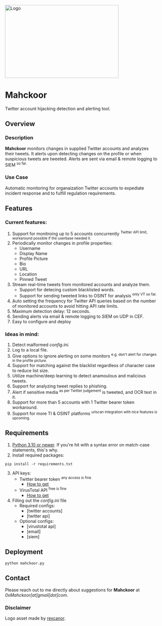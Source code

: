 <picture>
  <source media="(prefers-color-scheme: dark)" srcset="/media/logo-dark.png" width="342" height="240">
  <source media="(prefers-color-scheme: light)" srcset="/media/logo-white.png" width="373" height="240">
  <img alt="Logo" src="/media/mahckoor-white.png" width="373" height="240">
</picture>  

# Mahckoor
Twitter account hijacking detection and alerting tool.
## Overview
### Description
**Mahckoor** monitors changes in supplied Twitter accounts and analyzes their tweets. It alerts upon detecting changes on the profile or when suspicious tweets are tweeted. Alerts are sent via email & remote logging to SIEM <sup>so far.</sup>
### Use Case
Automatic monitoring for organaization Twitter accounts to expediate incident response and to fulfill regulation requirements.
## Features
### Current features:
1. Support for monitroing up to 5 accounts concurrently <sup>Twitter API limit, workaround possible if the userbase needed it.</sup>
2. Periodically monitor changes in profile properties:
   - Username
   - Display Name
   - Profile Picture
   - Bio
   - URL
   - Location
   - Pinned Tweet
3. Stream real-time tweets from monitored accounts and analyze them.
   - Support for detecing custom blacklisted words.
   - Support for sending tweeted links to OSINT for analysis <sup>only VT so far.</sup>
6. ِAuto setting the frequency for Twitter API queries based on the number of monitored accounts to avoid hitting API rate limits.
7. Maximum detection delay: 12 seconds.
8. Sending alerts via email & remote logging to SIEM on UDP in CEF.
9. Easy to configure and deploy
### Ideas in mind:
1. Detect malformed *config.ini*.
2. Log to a local file.
3. Give options to ignore alerting on some monitors <sup>e.g. don't alert for changes in the profile picture.</sup>
4. Support for matching against the blacklist regardless of character case to reduce list size.
5. Utilize machine/deep learning to detect anamoulous and malicious tweets.
6. Support for analyzing tweet replies to phishing.
7. Alert if sensitive media <sup>as per Twitter judgement</sup> is tweeted, and OCR text in it.
8. Support for more than 5 accounts with 1 Twitter bearer token workaround.
9. Support for more TI & OSINT platforms <sup>urlscan integration with nice features is upcoming.</sup>
## Requirements
1. <ins>Python 3.10 or newer</ins>. If you're hit with a syntax error on match-case statements, this's why.
2. Install required packages:
  ```
  pip install -r requirements.txt
  ```
3. API keys:
   - Twitter bearer token <sup>any access is fine</sup>
      - [How to get](https://developer.twitter.com/en/docs/tutorials/step-by-step-guide-to-making-your-first-request-to-the-twitter-api-v2)
   - VirusTotal API <sup>free is fine</sup>
      - [How to get](https://support.virustotal.com/hc/en-us/articles/115002088769-Please-give-me-an-API-key)
4. Filling out the *config.ini* file
   - Required configs:
      - [twitter accounts]
      - [twitter api]
   - Optional configs:
      - [virustotal api]
      - [email]
      - [siem]
## Deployment
   ```
   python mahckoor.py
   ```
## Contact
Please reach out to me directly about suggestions for **Mahckoor** at *0xMahckoor\[at]gmail\[dot]com*.
### Disclaimer
Logo asset made by [rexcanor](https://www.vecteezy.com/members/rexcanor).
